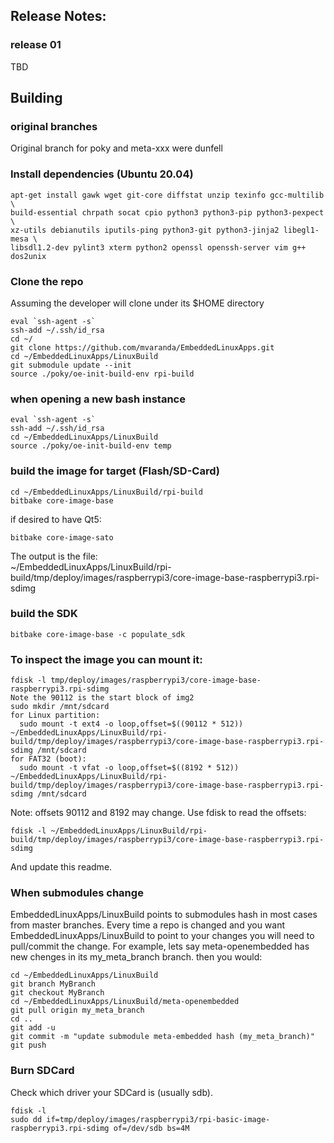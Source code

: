 ## Release Notes:

### release 01
TBD

## Building

### original branches
Original branch for poky and meta-xxx were dunfell


### Install dependencies (Ubuntu 20.04)
```
apt-get install gawk wget git-core diffstat unzip texinfo gcc-multilib \
build-essential chrpath socat cpio python3 python3-pip python3-pexpect \
xz-utils debianutils iputils-ping python3-git python3-jinja2 libegl1-mesa \
libsdl1.2-dev pylint3 xterm python2 openssl openssh-server vim g++ dos2unix
```

### Clone the repo
Assuming the developer will clone under its $HOME directory
```
eval `ssh-agent -s`
ssh-add ~/.ssh/id_rsa
cd ~/
git clone https://github.com/mvaranda/EmbeddedLinuxApps.git
cd ~/EmbeddedLinuxApps/LinuxBuild
git submodule update --init
source ./poky/oe-init-build-env rpi-build
```

### when opening a new bash instance
```
eval `ssh-agent -s`
ssh-add ~/.ssh/id_rsa
cd ~/EmbeddedLinuxApps/LinuxBuild
source ./poky/oe-init-build-env temp
```

### build the image for target (Flash/SD-Card)
```
cd ~/EmbeddedLinuxApps/LinuxBuild/rpi-build
bitbake core-image-base
```
if desired to have Qt5:
```
bitbake core-image-sato
```

The output is the file:<br/>
~/EmbeddedLinuxApps/LinuxBuild/rpi-build/tmp/deploy/images/raspberrypi3/core-image-base-raspberrypi3.rpi-sdimg

### build the SDK
```
bitbake core-image-base -c populate_sdk
```

### To inspect the image you can mount it:

```
fdisk -l tmp/deploy/images/raspberrypi3/core-image-base-raspberrypi3.rpi-sdimg
Note the 90112 is the start block of img2
sudo mkdir /mnt/sdcard
for Linux partition:
  sudo mount -t ext4 -o loop,offset=$((90112 * 512)) ~/EmbeddedLinuxApps/LinuxBuild/rpi-build/tmp/deploy/images/raspberrypi3/core-image-base-raspberrypi3.rpi-sdimg /mnt/sdcard
for FAT32 (boot):
  sudo mount -t vfat -o loop,offset=$((8192 * 512)) ~/EmbeddedLinuxApps/LinuxBuild/rpi-build/tmp/deploy/images/raspberrypi3/core-image-base-raspberrypi3.rpi-sdimg /mnt/sdcard
```
Note: offsets 90112 and 8192 may change. Use fdisk to read the offsets:
```
fdisk -l ~/EmbeddedLinuxApps/LinuxBuild/rpi-build/tmp/deploy/images/raspberrypi3/core-image-base-raspberrypi3.rpi-sdimg
```
And update this readme.

### When submodules change
EmbeddedLinuxApps/LinuxBuild points to submodules hash in most cases from master branches. Every time a repo is changed and you want EmbeddedLinuxApps/LinuxBuild to point to your changes you will need to pull/commit the change. For example, lets say meta-openembedded has new chenges in its my_meta_branch branch. then you would:
```
cd ~/EmbeddedLinuxApps/LinuxBuild
git branch MyBranch
git checkout MyBranch
cd ~/EmbeddedLinuxApps/LinuxBuild/meta-openembedded
git pull origin my_meta_branch
cd ..
git add -u
git commit -m "update submodule meta-embedded hash (my_meta_branch)"
git push
```

### Burn SDCard
Check which driver your SDCard is (usually sdb).
```
fdisk -l
sudo dd if=tmp/deploy/images/raspberrypi3/rpi-basic-image-raspberrypi3.rpi-sdimg of=/dev/sdb bs=4M
```


